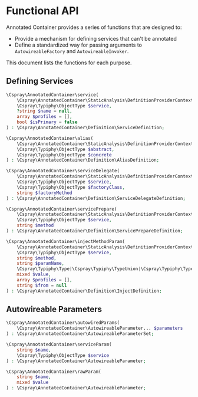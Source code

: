 # Functional API

Annotated Container provides a series of functions that are designed to:

- Provide a mechanism for defining services that can't be annotated
- Define a standardized way for passing arguments to `AutowireableFactory` and `AutowireableInvoker`.

This document lists the functions for each purpose.

## Defining Services

```php
\Cspray\AnnotatedContainer\service(
    \Cspray\AnnotatedContainer\StaticAnalysis\DefinitionProviderContext $context,
    \Cspray\Typiphy\ObjectType $service,
    ?string $name = null,
    array $profiles = [],
    bool $isPrimary = false
) : \Cspray\AnnotatedContainer\Definition\ServiceDefinition;

\Cspray\AnnotatedContainer\alias(
    \Cspray\AnnotatedContainer\StaticAnalysis\DefinitionProviderContext $context,
    \Cspray\Typiphy\ObjectType $abstract,
    \Cspray\Typiphy\ObjectType $concrete
) : \Cspray\AnnotatedContainer\Definition\AliasDefinition;

\Cspray\AnnotatedContainer\serviceDelegate(
    \Cspray\AnnotatedContainer\StaticAnalysis\DefinitionProviderContext $context,
    \Cspray\Typiphy\ObjectType $service,
    \Cspray\Typiphy\ObjectType $factoryClass,
    string $factoryMethod
) : \Cspray\AnnotatedContainer\Definition\ServiceDelegateDefinition;

\Cspray\AnnotatedContainer\servicePrepare(
    \Cspray\AnnotatedContainer\StaticAnalysis\DefinitionProviderContext $context,
    \Cspray\Typiphy\ObjectType $service,
    string $method
) : \Cspray\AnnotatedContainer\Definition\ServicePrepareDefinition;

\Cspray\AnnotatedContainer\injectMethodParam(
    \Cspray\AnnotatedContainer\StaticAnalysis\DefinitionProviderContext $context,
    \Cspray\Typiphy\ObjectType $service,
    string $method,
    string $paramName,
    \Cspray\Typiphy\Type|\Cspray\Typiphy\TypeUnion|\Cspray\Typiphy\TypeIntersect $type,
    mixed $value,
    array $profiles = [],
    string $from = null
) : \Cspray\AnnotatedContainer\Definition\InjectDefinition;

```

## Autowireable Parameters

```php
\Cspray\AnnotatedContainer\autowiredParams(
    \Cspray\AnnotatedContainer\AutowireableParameter... $parameters
) : \Cspray\AnnotatedContainer\AutowireableParameterSet;

\Cspray\AnnotatedContainer\serviceParam(
    string $name,
    \Cspray\Typiphy\ObjectType $service
) : \Cspray\AnnotatedContainer\AutowireableParameter;

\Cspray\AnnotatedContainer\rawParam(
    string $name,
    mixed $value
) : \Cspray\AnnotatedContainer\AutowireableParameter;
```

